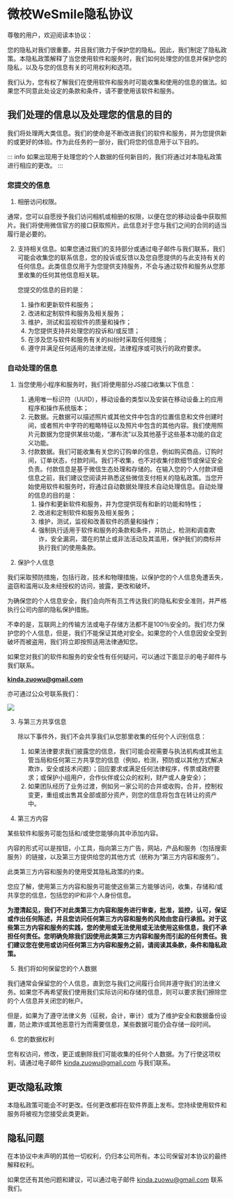 # 微校WeSmile隐私协议

尊敬的用户，欢迎阅读本协议：

您的隐私对我们很重要。并且我们致力于保护您的隐私。因此，我们制定了隐私政策。本隐私政策解释了当您使用软件和服务时，我们如何处理您的信息并保护您的隐私，以及与您的信息有关的可用权利和选项。

我们认为，您有权了解我们在使用软件和服务时可能收集和使用的信息的做法。如果您不同意此处设定的条款和条件，请不要使用该软件和服务。

## 我们处理的信息以及处理您的信息的目的

我们将处理两大类信息。我们的使命是不断改进我们的软件和服务，并为您提供新的或更好的体验。作为此任务的一部分，我们将您的信息用于以下目的。

::: info
如果出现用于处理您的个人数据的任何新目的，我们将通过对本隐私政策进行相应的更改。
:::

### 您提交的信息

1. 相册访问权限。

通常，您可以自愿授予我们访问相机或相册的权限，以便在您的移动设备中获取照片。我们将使用微信官方的接口获取照片。此信息对于您与我们之间的合同的适当履行是必要的。

2. 支持相关信息。如果您通过我们的支持部分或通过电子邮件与我们联系，我们可能会收集您的联系信息，您的投诉或反馈以及您自愿提供的与此支持有关的任何信息。此类信息仅用于为您提供支持服务，不会与通过软件和服务从您那里收集的任何其他信息相关联。

    您提交的信息的目的是：

    1. 操作和更新软件和服务；
    2. 改进和定制软件和服务及相关服务；
    3. 维护，测试和监视软件的质量和操作；
    4. 为您提供支持并处理您的投诉和/或反馈；
    5. 在涉及您与软件和服务有关的纠纷时采取任何措施；
    6. 遵守并满足任何适用的法律法规，法律程序或可执行的政府要求。

### 自动处理的信息

1. 当您使用小程序和服务时，我们将使用部分JS接口收集以下信息：
   1. 通用唯一标识符（UUID），移动设备的类型以及安装在移动设备上的应用程序和操作系统版本；
   2. 元数据。元数据可以描述照片或其他文件中包含的位置信息和文件创建时间，或者照片中字符的粗略特征以及照片中包含的其他内容。我们使用照片元数据为您提供某些功能，“瀑布流”以及其他基于这些基本功能的自定义功能。
   3. 付款数据。我们可能收集有关您的订购单的信息，例如购买商品，订购时间，订单状态，付款时间。我们不收集，也不对收集付款细节或保证安全负责。付款信息是基于微信生态处理和存储的。在输入您的个人付款详细信息之前，我们建议您阅读并熟悉这些微信支付相关的隐私政策。当您开始使用软件和服务时，将通过自动数据处理技术自动处理信息。自动处理的信息的目的是：
      1. 操作和更新软件和服务，并为您提供现有和新的功能和特性；
      2. 改进和定制软件和服务及相关服务；
      3. 维护，测试，监视和改善软件的质量和操作；
      4. 强制执行适用于软件和服务的条款和条件，并防止，检测和调查欺诈，安全漏洞，潜在的禁止或非法活动及其滥用，保护我们的商标并执行我们的使用条款。

2. 保护个人信息

我们采取预防措施，包括行政，技术和物理措施，以保护您的个人信息免遭丢失，盗窃和滥用以及未经授权的访问，披露，更改和破坏。

为确保您的个人信息安全，我们会向所有员工传达我们的隐私和安全准则，并严格执行公司内部的隐私保护措施。

不幸的是，互联网上的传输方法或电子存储方法都不是100％安全的。我们尽力保护您的个人信息，但是，我们不能保证其绝对安全。如果您的个人信息因安全受到破坏而被盗用，我们将立即按照适用法律通知您。

如果您对我们的软件和服务的安全性有任何疑问，可以通过下面显示的电子邮件与我们联系。

**kinda.zuowu@gmail.com**

亦可通过公众号联系我们：

![](https://oss.weixiao.zuowu.cc/image/202306102344040.jpg)

3. 与第三方共享信息

   除以下事件外，我们不会共享我们从您那里收集的任何个人识别信息：

   1. 如果法律要求我们披露您的信息，我们可能会视需要与执法机构或其他主管当局和任何第三方共享您的信息（例如，检测，预防或以其他方式解决欺诈，安全或技术问题）；回应要求或满足任何法律程序，传票或政府要求；或保护小组用户，合作伙伴或公众的权利，财产或人身安全）；
   2. 如果团队经历了业务过渡，例如另一家公司的合并或收购，合并，控制权变更，重组或出售其全部或部分资产，则您的信息将包含在转让的资产中。

4. 第三方内容

某些软件和服务可能包括和/或使您能够向其中添加内容。

内容的形式可以是按钮，小工具，指向第三方广告，网站，产品和服务（包括搜索服务）的链接，以及第三方提供给您的其他方式（统称为“第三方内容和服务”）。

此类第三方内容和服务的使用受其隐私政策的约束。

您应了解，使用第三方内容和服务可能使这些第三方能够访问，收集，存储和/或共享您的信息，包括您的IP和非个人身份信息。

**为澄清起见，我们不对此类第三方内容和服务进行审查，批准，监控，认可，保证或作出任何陈述，并且您访问任何第三方内容和服务的风险由您自行承担。对于这些第三方内容和服务的实践，您的使用或无法使用或无法使用这些信息，我们不承担任何责任。您明确免除我们因使用此类第三方内容和服务而引起的任何责任。我们建议您在使用或访问任何第三方内容和服务之前，请阅读其条款，条件和隐私政策。**

5. 我们将如何保留您的个人数据

我们通常会保留您的个人信息，直到您与我们之间履行合同并遵守我们的法律义务。如果您不再希望我们使用我们实际访问和存储的信息，则可以要求我们擦除您的个人信息并关闭您的帐户。

但是，如果为了遵守法律义务（征税，会计，审计）或为了维护安全和数据备份设置，防止欺诈或其他恶意行为而需要信息，某些数据可能仍会存储一段时间。

6. 您的数据权利

您有权访问，修改，更正或删除我们可能收集的任何个人数据。为了行使这项权利，请通过电子邮件 kinda.zuowu@gmail.com 与我们联系。

## 更改隐私政策

本隐私政策可能会不时更改。任何更改都将在软件界面上发布。您持续使用软件和服务将被视为您接受此类更新。

## 隐私问题

在本协议中未声明的其他一切权利，仍归本公司所有。本公司保留对本协议的最终解释权利。

如果您还有其他问题和建议，可以通过电子邮件 kinda.zuowu@gmail.com 联系我们。